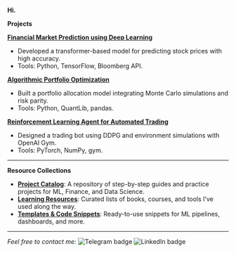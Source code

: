 
**Hi.**  

**Projects**
 
**[Financial Market Prediction using Deep Learning](#)**  
- Developed a transformer-based model for predicting stock prices with high accuracy.  
- Tools: Python, TensorFlow, Bloomberg API.  

 **[Algorithmic Portfolio Optimization](#)**  
- Built a portfolio allocation model integrating Monte Carlo simulations and risk parity.  
- Tools: Python, QuantLib, pandas.  

 **[Reinforcement Learning Agent for Automated Trading](#)**  
- Designed a trading bot using DDPG and environment simulations with OpenAI Gym.  
- Tools: PyTorch, NumPy, gym.  

---

**Resource Collections**
- **[Project Catalog](#)**: A repository of step-by-step guides and practice projects for ML, Finance, and Data Science.  
- **[Learning Resources](#)**: Curated lists of books, courses, and tools I’ve used along the way.  
- **[Templates & Code Snippets](#)**: Ready-to-use snippets for ML pipelines, dashboards, and more.  

---
*Feel free to contact me:*
 ![Telegram badge](https://img.shields.io/badge/Telegram-Tariqve-blue?logo=telegram)
 ![LinkedIn badge](https://img.shields.io/badge/LinkedIn-Tariqve-blue?logo=linkedin)
